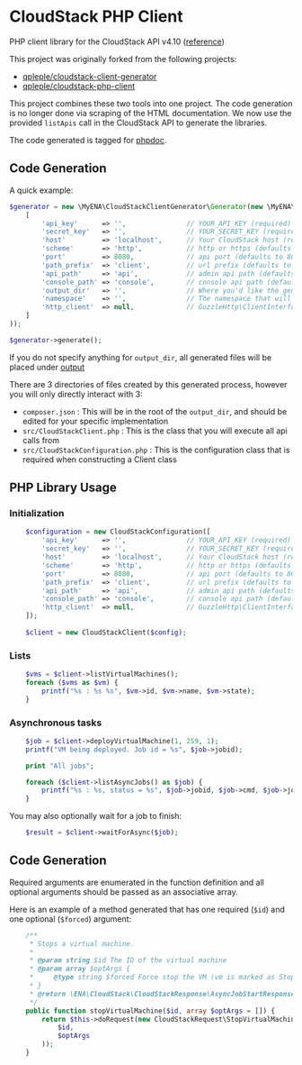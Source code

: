 CloudStack PHP Client
=====================

PHP client library for the CloudStack API v4.10 ([reference](http://cloudstack.apache.org/api/apidocs-4.9/))

This project was originally forked from the following projects:
  * [qpleple/cloudstack-client-generator](https://github.com/qpleple/cloudstack-client-generator)
  * [qpleple/cloudstack-php-client](https://github.com/qpleple/cloudstack-php-client)

This project combines these two tools into one project.  The code generation is no longer done via scraping of the HTML
 documentation.  We now use the provided ```listApis``` call in the CloudStack API to generate the libraries.

The code generated is tagged for [phpdoc](https://github.com/phpDocumentor/phpDocumentor2).

## Code Generation

A quick example:

```php
$generator = new \MyENA\CloudStackClientGenerator\Generator(new \MyENA\CloudStackClientGenerator\Configuration(
    [
        'api_key'      => '',               // YOUR_API_KEY (required)
        'secret_key'   => '',               // YOUR_SECRET_KEY (required)
        'host'         => 'localhost',      // Your CloudStack host (required)
        'scheme'       => 'http',           // http or https (defaults to http)
        'port'         => 8080,             // api port (defaults to 8080)
        'path_prefix'  => 'client',         // url prefix (defaults to 'client')
        'api_path'     => 'api',            // admin api path (defaults to 'api')
        'console_path' => 'console',        // console api path (defaults to 'console')
        'output_dir'   => '',               // Where you'd like the generated files to go (defaults to ./output)
        'namespace'    => '',               // The namespace that will be used in the generated files (optional)
        'http_client'  => null,             // GuzzleHttp\ClientInterface compatible client
    ]
));

$generator->generate();
```

If you do not specify anything for `output_dir`, all generated files will be placed under [output](./output)

There are 3 directories of files created by this generated process, however you will only directly interact with 3:

- `composer.json` : This will be in the root of the `output_dir`, and should be edited for your specific implementation
- `src/CloudStackClient.php` : This is the class that you will execute all api calls from
- `src/CloudStackConfiguration.php` : This is the configuration class that is required when constructing a Client class

PHP Library Usage
-----------------

### Initialization

```php
    $configuration = new CloudStackConfiguration([
        'api_key'      => '',               // YOUR_API_KEY (required)
        'secret_key'   => '',               // YOUR_SECRET_KEY (required)
        'host'         => 'localhost',      // Your CloudStack host (required)
        'scheme'       => 'http',           // http or https (defaults to http)
        'port'         => 8080,             // api port (defaults to 8080)
        'path_prefix'  => 'client',         // url prefix (defaults to 'client')
        'api_path'     => 'api',            // admin api path (defaults to 'api')
        'console_path' => 'console',        // console api path (defaults to 'console')
        'http_client'  => null,             // GuzzleHttp\ClientInterface compatible client
    ]);
    
    $client = new CloudStackClient($config);
```

### Lists

```php
    $vms = $client->listVirtualMachines();
    foreach ($vms as $vm) {
        printf("%s : %s %s", $vm->id, $vm->name, $vm->state);
    }
```

### Asynchronous tasks

```php
    $job = $client->deployVirtualMachine(1, 259, 1);
    printf("VM being deployed. Job id = %s", $job->jobid);

    print "All jobs";

    foreach ($client->listAsyncJobs() as $job) {
        printf("%s : %s, status = %s", $job->jobid, $job->cmd, $job->jobstatus);
    }
```

You may also optionally wait for a job to finish:
```php
    $result = $client->waitForAsync($job);
```

Code Generation
---------------

Required arguments are enumerated in the function definition and all optional arguments should be passed as an associative array.

Here is an example of a method generated that has one required (`$id`) and one optional (`$forced`) argument:

```php
    /**
     * Stops a virtual machine.
     *
     * @param string $id The ID of the virtual machine
     * @param array $optArgs {
     *     @type string $forced Force stop the VM (vm is marked as Stopped even when command fails to be send to the backend).  The caller knows the VM is stopped.
     * }
     * @return \ENA\CloudStack\CloudStackResponse\AsyncJobStartResponse
     */
    public function stopVirtualMachine($id, array $optArgs = []) {
        return $this->doRequest(new CloudStackRequest\StopVirtualMachineRequest(
            $id,
            $optArgs
        ));
    }
```
